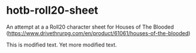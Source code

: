 # hotb-roll20-sheet
An attempt at a a Roll20 character sheet for Houses of The Blooded (https://www.drivethrurpg.com/en/product/61061/houses-of-the-blooded)

This is modified text. Yet more modified text.
